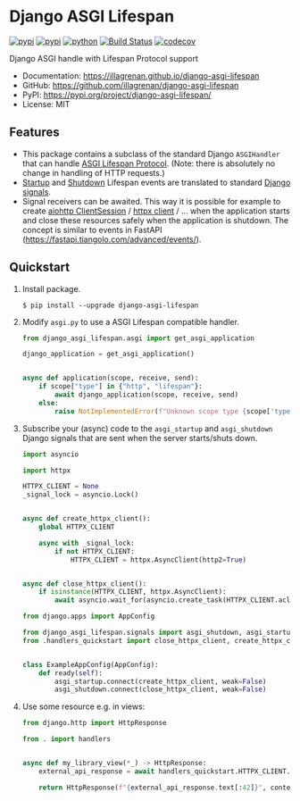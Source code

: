 # Django ASGI Lifespan

[![pypi](https://img.shields.io/badge/code%20style-black-000000.svg)](ttps://github.com/psf/black)
[![pypi](https://img.shields.io/pypi/v/django-asgi-lifespan.svg)](https://pypi.org/project/django-asgi-lifespan/)
[![python](https://img.shields.io/pypi/pyversions/django-asgi-lifespan.svg)](https://pypi.org/project/django-asgi-lifespan/)
[![Build Status](https://github.com/illagrenan/django-asgi-lifespan/actions/workflows/development.yml/badge.svg)](https://github.com/illagrenan/django-asgi-lifespan/actions/workflows/development.yml)
[![codecov](https://codecov.io/gh/illagrenan/django-asgi-lifespan/branch/main/graphs/badge.svg)](https://codecov.io/github/illagrenan/django-asgi-lifespan)

Django ASGI handle with Lifespan Protocol support

* Documentation: <https://illagrenan.github.io/django-asgi-lifespan>
* GitHub: <https://github.com/illagrenan/django-asgi-lifespan>
* PyPI: <https://pypi.org/project/django-asgi-lifespan/>
* License: MIT

## Features

* This package contains a subclass of the standard Django `ASGIHandler` that can handle [ASGI Lifespan Protocol](https://asgi.readthedocs.io/en/latest/specs/lifespan.html). (Note: there is absolutely no change in handling of HTTP requests.)
* [Startup](https://asgi.readthedocs.io/en/latest/specs/lifespan.html#startup-receive-event) and [Shutdown](https://asgi.readthedocs.io/en/latest/specs/lifespan.html#shutdown-receive-event) Lifespan events are translated to standard [Django signals](https://docs.djangoproject.com/en/4.0/topics/signals/).
* Signal receivers can be awaited. This way it is possible for example to create [aiohttp ClientSession](https://docs.aiohttp.org/en/stable/client_reference.html) / [httpx client](https://www.python-httpx.org/async/) / ... when the application starts and close these resources safely when the application is shutdown. The concept is similar to events in FastAPI (<https://fastapi.tiangolo.com/advanced/events/>).

## Quickstart

1. Install package.
    ``` console
    $ pip install --upgrade django-asgi-lifespan
    ```

2. Modify `asgi.py` to use a ASGI Lifespan compatible handler.

    ``` py title="asgi.py"
    from django_asgi_lifespan.asgi import get_asgi_application
    
    django_application = get_asgi_application()
    
    
    async def application(scope, receive, send):
        if scope["type"] in {"http", "lifespan"}:
            await django_application(scope, receive, send)
        else:
            raise NotImplementedError(f"Unknown scope type {scope['type']}")
    ```

3. Subscribe your (async) code to the `asgi_startup` and `asgi_shutdown` Django signals that are sent when the server starts/shuts down.

    ``` py title="handlers.py" 
    import asyncio
    
    import httpx
    
    HTTPX_CLIENT = None
    _signal_lock = asyncio.Lock()
    
    
    async def create_httpx_client():
        global HTTPX_CLIENT
    
        async with _signal_lock:
            if not HTTPX_CLIENT:
                HTTPX_CLIENT = httpx.AsyncClient(http2=True)
    
    
    async def close_httpx_client():
        if isinstance(HTTPX_CLIENT, httpx.AsyncClient):
            await asyncio.wait_for(asyncio.create_task(HTTPX_CLIENT.aclose()), timeout=5.0)
 
    ```
   
    ``` py title="apps.py" 
    from django.apps import AppConfig

    from django_asgi_lifespan.signals import asgi_shutdown, asgi_startup
    from .handlers_quickstart import close_httpx_client, create_httpx_client
    
    
    class ExampleAppConfig(AppConfig):
        def ready(self):
            asgi_startup.connect(create_httpx_client, weak=False)
            asgi_shutdown.connect(close_httpx_client, weak=False)
    ```

4. Use some resource e.g. in views:

    ``` py title="views.py" 
    from django.http import HttpResponse

    from . import handlers
    
    
    async def my_library_view(*_) -> HttpResponse:
        external_api_response = await handlers_quickstart.HTTPX_CLIENT.get("https://www.example.com/")
    
        return HttpResponse(f"{external_api_response.text[:42]}", content_type="text/plain")

    ```
